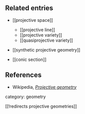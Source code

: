 
## Related entries

* [[projective space]]
  * [[projective line]]
  * [[projective variety]]
  * [[quasiprojective variety]]
* [[synthetic projective geometry]]

* [[conic section]]


## References

* Wikipedia, _[Projective geometry](http://en.wikipedia.org/wiki/Projective_geometry)_

category: geometry

[[!redirects projective geometries]]